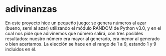 # adivinanzas
En este proyecto hice un pequeño juego: se genera números al azar (bueno, semi al azar) utilizando el módulo RANDOM de Python v3.0, y en el cual nos pide que adivinemos qué número salirá, con tres posibles resultados: nuestro número era mayor al generado, era menor al generado o bien acertamos. La elección se hace en el rango de 1 a 9, estando 1 y 9 incluidos en él.
